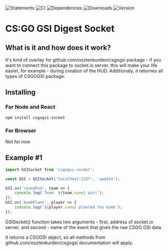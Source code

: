 ![Statements](https://img.shields.io/badge/Coverage-100%25-brightgreen.svg)
![CI](https://img.shields.io/github/workflow/status/osztenkurden/csgogsi-socket/CI)
![Dependencies](https://img.shields.io/david/osztenkurden/csgogsi-socket)
![Downloads](https://img.shields.io/npm/dm/csgogsi-socket)
![Version](https://img.shields.io/npm/v/csgogsi-socket)

# CS:GO GSI Digest Socket

## What is it and how does it work?
It's kind of overlay for github.com/osztenkurden/csgogsi package - if you want to connect this package to socket.io server, this will make your life easier, for example - during creation of the HUD. Additionaly, it returnes all types of CSGOGSI package.

## Installing
### For Node and React
```npm install csgogsi-socket```

### For Browser

Not for now

## Example #1
```javascript
import GSISocket from 'csgogsi-socket';

const GSI = GSISocket('localhost:1337', 'update');

GSI.on('roundEnd', team => {
    console.log(`Team  ${team.name} win!`);
});
GSI.on('bombPlant', player => {
    console.log(`${player.name} planted the bomb`);
});
```

GSISocket() function takes two arguments - first, address of socket.io server, and second - name of the event that gives the raw CSGO GSI data.

It returns a CSOGSI object, so all methods from github.com/osztenkurden/csgogsi documentation will apply.